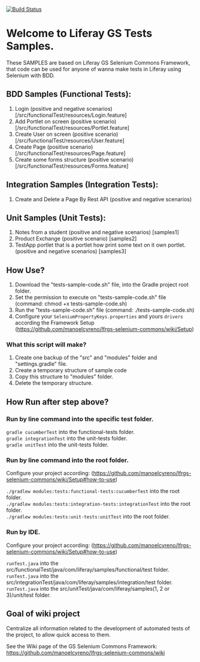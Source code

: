 [![Build Status](https://semaphoreci.com/api/v1/manoelcyreno/lfrgs-tests-samples/branches/master/badge.svg)](https://semaphoreci.com/manoelcyreno/lfrgs-tests-samples)

# Welcome to Liferay GS Tests Samples.

These SAMPLES are based on Liferay GS Selenium Commons Framework, that code can be used for anyone of wanna make tests in Liferay using Selenium with BDD.

## BDD Samples (Functional Tests):

1. Login (positive and negative scenarios) [/src/functionalTest/resources/Login.feature]
2. Add Portlet on screen (positive scenario) [/src/functionalTest/resources/Portlet.feature]
3. Create User on screen (positive scenario) [/src/functionalTest/resources/User.feature]
4. Create Page (positive scenario) [/src/functionalTest/resources/Page.feature]
5. Create some forms structure (positive scenario) [/src/functionalTest/resources/Forms.feature]

## Integration Samples (Integration Tests):

1. Create and Delete a Page By Rest API (positive and negative scenarios)

## Unit Samples (Unit Tests):

1. Notes from a student (positive and negative scenarios) [samples1]
2. Product Exchange (positive scenario) [samples2]
3. TestApp portlet that is a portlet how print some text on it own portlet. (positive and negative scenarios) [samples3]

## How Use?

1. Download the "tests-sample-code.sh" file, into the Gradle project root folder.
2. Set the permission to execute on "tests-sample-code.sh" file (command: chmod +x tests-sample-code.sh)
3. Run the "tests-sample-code.sh" file (command: ./tests-sample-code.sh)
4. Configure your `SeleniumPropertyKeys.properties` and yours `drivers` according the Framework Setup (https://github.com/manoelcyreno/lfrgs-selenium-commons/wiki/Setup)

### What this script will make?

1. Create one backup of the "src" and "modules" folder and "settings.gradle" file.
2. Create a temporary structure of sample code
3. Copy this structure to "modules" folder.
4. Delete the temporary structure.

## How Run after step above?

### Run by line command into the specific test folder.

`gradle cucumberTest` into the functional-tests folder.
<br> `gradle integrationTest` into the unit-tests folder.
<br> `gradle unitTest` into the unit-tests folder.

### Run by line command into the root folder.

Configure your project according: (https://github.com/manoelcyreno/lfrgs-selenium-commons/wiki/Setup#how-to-use)

`./gradlew modules:tests:functional-tests:cucumberTest` into the root folder.
<br> `./gradlew modules:tests:integration-tests:integrationTest` into the root folder.
<br> `./gradlew modules:tests:unit-tests:unitTest` into the root folder.


### Run by IDE.

Configure your project according: (https://github.com/manoelcyreno/lfrgs-selenium-commons/wiki/Setup#how-to-use)

`runTest.java` into the src/functionalTest/java/com/liferay/samples/functional/test folder.
<br> `runTest.java` into the src/integrationTest/java/com/liferay/samples/integration/test folder.
<br> `runTest.java` into the src/unitTest/java/com/liferay/samples(1, 2 or 3)/unit/test folder.

## Goal of wiki project

Centralize all information related to the development of automated tests of the project, to allow quick access to them.

See the Wiki page of the GS Selenium Commons Framework: https://github.com/manoelcyreno/lfrgs-selenium-commons/wiki

